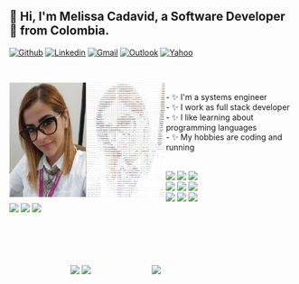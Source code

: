 <!--### Hi there -->
## 👋 Hi, I'm Melissa Cadavid, a Software Developer 🚀 from Colombia.
[![Github](https://img.shields.io/badge/-Github-000?style=flat&logo=Github&logoColor=white)](https://github.com/mcada01) [![Linkedin](https://img.shields.io/badge/-LinkedIn-blue?style=flat&logo=Linkedin&logoColor=white)](https://www.linkedin.com/in/melissa-cadavid-845a4033/) [![Gmail](https://img.shields.io/badge/-Gmail-c14438?style=flat&logo=Gmail&logoColor=white)](mailto:mcada0183@gmail.com) [![Outlook](https://img.shields.io/badge/-Outlook-0078D4?style=flat&logo=Microsoft-Outlook&logoColor=white)](mailto:mcada01@hotmail.com) [![Yahoo](https://img.shields.io/badge/-Yahoo-0078D4?style=flat&logo=Yahoo&logoColor=white)](mailto:mcada01@yahoo.com.mx)

&nbsp;

<p align="center">
  <img width="55%" align="left" src="https://github.com/mcada01/mcada01/blob/main/images/img_ascii.png">
  
  <div>
  <br />
    <label>- ✨ I'm a systems engineer</label><br />
    <label>- ✨ I work as full stack developer</label><br />
    <label>- ✨ I like learning about programming languages</label><br />
    <label>- ✨ My hobbies are coding and running</label><br />
    <br />
    <br />
  <code><img width="10%" src="https://www.vectorlogo.zone/logos/javascript/javascript-horizontal.svg"></code>
  <code><img width="10%" src="https://www.vectorlogo.zone/logos/typescriptlang/typescriptlang-ar21.svg"></code>
  <code><img width="10%" src="https://www.vectorlogo.zone/logos/angular/angular-ar21.svg"></code>
  <br />
  <code><img width="10%" src="https://www.vectorlogo.zone/logos/w3_css/w3_css-ar21.svg"></code>
  <code><img width="10%" src="https://www.vectorlogo.zone/logos/w3_html5/w3_html5-ar21.svg"></code>
  <code><img width="10%" src="https://www.vectorlogo.zone/logos/reactjs/reactjs-ar21.svg"></code>
  <br />
  <code><img width="10%" src="https://www.vectorlogo.zone/logos/mysql/mysql-official.svg"></code>
  <code><img width="10%" src="https://www.vectorlogo.zone/logos/mongodb/mongodb-ar21.svg"></code>
  <code><img width="10%" src="https://www.vectorlogo.zone/logos/postgresql/postgresql-ar21.svg"></code>
  <br />
  <code><img width="10%" src="https://www.vectorlogo.zone/logos/git-scm/git-scm-ar21.svg"></code>
  <code><img width="10%" src="https://www.vectorlogo.zone/logos/nodejs/nodejs-ar21.svg"></code>
  <code><img width="10%" src="https://www.vectorlogo.zone/logos/npmjs/npmjs-ar21.svg"></code>
  </div>
  
</p>

&nbsp;

## 

&nbsp;

<p align="center">
  <img width="50%" align="right" src="https://github-readme-stats.vercel.app/api?username=mcada01&show_icons=true&hide_border=true" />
  <img src="https://github-readme-stats.vercel.app/api/top-langs/?username=mcada01&layout=compact" />
  <img src="https://github-profile-trophy.vercel.app/?username=mcada01" />
</p>






<!--
**mcada01/mcada01** is a ✨ _special_ ✨ repository because its `README.md` (this file) appears on your GitHub profile.

Here are some ideas to get you started:

- 🔭 I’m currently working on ...
- 🌱 I’m currently learning ...
- 👯 I’m looking to collaborate on ...
- 🤔 I’m looking for help with ...
- 💬 Ask me about ...
- 📫 How to reach me: ...
- 😄 Pronouns: ...
- ⚡ Fun fact: ...

[![Top Langs](https://github-readme-stats.vercel.app/api/top-langs/?username=mcada01&layout=compact)](https://github.com/mcada01/github-readme-stats)
![Anurag's GitHub stats](https://github-readme-stats.vercel.app/api?username=mcada01&show_icons=true&theme=tokyonight)
[![Instagram](https://img.shields.io/badge/-Instagram-c13584?style=flat&labelColor=c13584&logo=instagram&logoColor=white)](https://www.instagram.com/melissa.pelaez/)
-->

